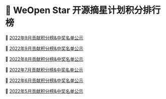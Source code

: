 # 📝 WeOpen Star 开源摘星计划积分排行榜

📃 [2022年9月贡献积分榜&中奖名单公示](https://github.com/weopenprojects/WeOpen-Star/blob/main/Contributors/ranking-list_October.md)

📃 [2022年9月贡献积分榜&中奖名单公示](https://github.com/weopenprojects/WeOpen-Star/blob/main/Contributors/ranking-list_September.md)

📃 [2022年8月贡献积分榜&中奖名单公示](https://github.com/weopenprojects/WeOpen-Star/blob/main/Contributors/ranking-list_August.md)

📃 [2022年7月贡献积分榜&中奖名单公示](https://github.com/weopenprojects/WeOpen-Star/blob/main/Contributors/ranking-list_July.md)

📃 [2022年6月贡献积分榜&中奖名单公示](https://github.com/weopenprojects/WeOpen-Star/blob/main/Contributors/ranking-list_June.md)

📃 [2022年5月贡献积分榜&中奖名单公示](https://github.com/weopenprojects/WeOpen-Star/blob/main/Contributors/ranking-list_May.md)
